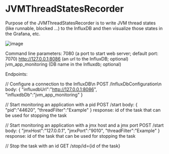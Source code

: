 # JVMThreadStatesRecorder

Purpose of the JVMThreadStatesRecorder is to write JVM thread states (like runnable, blocked ...) to the InfluxDB and then visualize those states in the Grafana, etc.

![image](https://user-images.githubusercontent.com/79479018/160123811-21223bf5-466c-4f8d-9652-170e3ac6d905.png)

Command line parameters:
7080 (a port to start web server; default port: 7070) http://127.0.0.1:8086 (an url to the InfluxDB; optional) jvm_app_monitoring (DB name in the Influxdb; optional)

Endpoints:

// Configure a connection to the InfluxDB\n
POST /InfluxDbConfiguration\n 
body: {
"influxdbUrl":"http://127.0.0.1:8086",
"influxdbDb":"jvm_app_monitoring"
}

// Start monitoring an application with a pid
POST /start
body: {
"pid":"44620",
"threadFilter":"Example"
}
response: id of the task that can be used for stopping the task

// Start monitoring an application with a jmx host and a jmx port
POST /start
body: {
"jmxHost":"127.0.0.1",
"jmxPort":"9010",
"threadFilter":"Example"
}
response: id of the task that can be used for stopping the task

// Stop the task with an id
GET /stop/id={id of the task}
